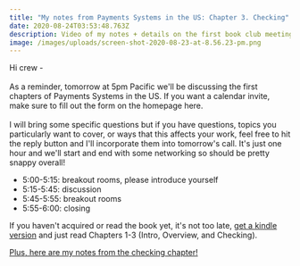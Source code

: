 ```yaml
---
title: "My notes from Payments Systems in the US: Chapter 3. Checking"
date: 2020-08-24T03:53:48.763Z
description: Video of my notes + details on the first book club meeting (TOMORROW)
image: /images/uploads/screen-shot-2020-08-23-at-8.56.23-pm.png
---
```

Hi crew -\
\
As a reminder, tomorrow at 5pm Pacific we'll be discussing the first chapters of Payments Systems in the US. If you want a calendar invite, make sure to fill out the form on the homepage here.\
\
I will bring some specific questions but if you have questions, topics you particularly want to cover, or ways that this affects your work, feel free to hit the reply button and I'll incorporate them into tomorrow's call. It's just one hour and we'll start and end with some networking so should be pretty snappy overall!

* 5:00-5:15: breakout rooms, please introduce yourself
* 5:15-5:45: discussion
* 5:45-5:55: breakout rooms
* 5:55-6:00: closing

If you haven't acquired or read the book yet, it's not too late, [get a kindle version](https://amzn.to/2Df5aWJ) and just read Chapters 1-3 (Intro, Overview, and Checking).

[Plus, here are my notes from the checking chapter!](https://www.youtube.com/watch?v=lZKANhDl3Fk)